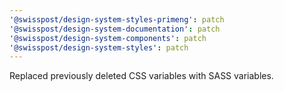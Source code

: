 ```yaml
---
'@swisspost/design-system-styles-primeng': patch
'@swisspost/design-system-documentation': patch
'@swisspost/design-system-components': patch
'@swisspost/design-system-styles': patch
---
```


Replaced previously deleted CSS variables with SASS variables.
